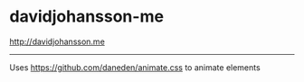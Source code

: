 # davidjohansson-me

<http://davidjohansson.me>

---
Uses <https://github.com/daneden/animate.css> to animate elements
